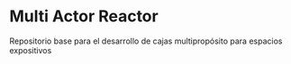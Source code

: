 # Multi Actor Reactor

Repositorio base para el desarrollo de cajas multipropósito para espacios expositivos